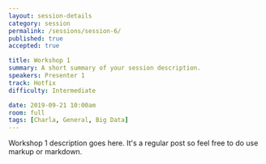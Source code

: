 ```yaml
---
layout: session-details
category: session
permalink: /sessions/session-6/
published: true
accepted: true

title: Workshop 1
summary: A short summary of your session description.
speakers: Presenter 1
track: Hotfix
difficulty: Intermediate

date: 2019-09-21 10:00am
room: full
tags: [Charla, General, Big Data]
---
```


Workshop 1 description goes here. It's a regular post so feel free to do use markup or markdown.
